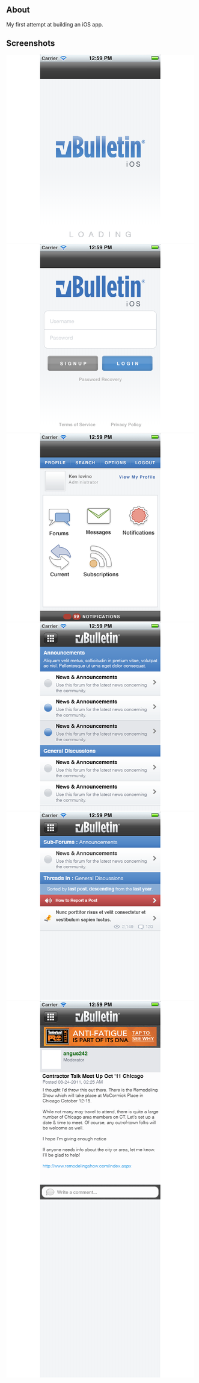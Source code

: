 ## About

My first attempt at building an iOS app.

## Screenshots

![](https://raw.githubusercontent.com/iovino/vb-iphone/develop/vBulletin/bundles/vBulletin.bundle/screenshots/loading.png "Loading")
![](https://raw.githubusercontent.com/iovino/vb-iphone/develop/vBulletin/bundles/vBulletin.bundle/screenshots/login.png "Login")
![](https://raw.githubusercontent.com/iovino/vb-iphone/develop/vBulletin/bundles/vBulletin.bundle/screenshots/launcher.png "Launcher")
![](https://raw.githubusercontent.com/iovino/vb-iphone/develop/vBulletin/bundles/vBulletin.bundle/screenshots/forum-home.png "Forum Index")
![](https://raw.githubusercontent.com/iovino/vb-iphone/develop/vBulletin/bundles/vBulletin.bundle/screenshots/thread-listing.png "Thread listings")
![](https://raw.githubusercontent.com/iovino/vb-iphone/develop/vBulletin/bundles/vBulletin.bundle/screenshots/showthread.png "Posts Listings")
